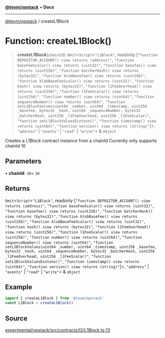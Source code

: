 [**@tevm/opstack**](../README.md) • **Docs**

***

[@tevm/opstack](../globals.md) / createL1Block

# Function: createL1Block()

> **createL1Block**(`chainId`): `Omit`\<`Script`\<`"L1Block"`, readonly [`"function DEPOSITOR_ACCOUNT() view returns (address)"`, `"function baseFeeScalar() view returns (uint32)"`, `"function basefee() view returns (uint256)"`, `"function batcherHash() view returns (bytes32)"`, `"function blobBaseFee() view returns (uint256)"`, `"function blobBaseFeeScalar() view returns (uint32)"`, `"function hash() view returns (bytes32)"`, `"function l1FeeOverhead() view returns (uint256)"`, `"function l1FeeScalar() view returns (uint256)"`, `"function number() view returns (uint64)"`, `"function sequenceNumber() view returns (uint64)"`, `"function setL1BlockValues(uint64 _number, uint64 _timestamp, uint256 _basefee, bytes32 _hash, uint64 _sequenceNumber, bytes32 _batcherHash, uint256 _l1FeeOverhead, uint256 _l1FeeScalar)"`, `"function setL1BlockValuesEcotone()"`, `"function timestamp() view returns (uint64)"`, `"function version() view returns (string)"`]\>, `"address"` \| `"events"` \| `"read"` \| `"write"`\> & `object`

Creates a L1Block contract instance from a chainId
Currently only supports chainId 10

## Parameters

• **chainId**: `10`= `10`

## Returns

`Omit`\<`Script`\<`"L1Block"`, readonly [`"function DEPOSITOR_ACCOUNT() view returns (address)"`, `"function baseFeeScalar() view returns (uint32)"`, `"function basefee() view returns (uint256)"`, `"function batcherHash() view returns (bytes32)"`, `"function blobBaseFee() view returns (uint256)"`, `"function blobBaseFeeScalar() view returns (uint32)"`, `"function hash() view returns (bytes32)"`, `"function l1FeeOverhead() view returns (uint256)"`, `"function l1FeeScalar() view returns (uint256)"`, `"function number() view returns (uint64)"`, `"function sequenceNumber() view returns (uint64)"`, `"function setL1BlockValues(uint64 _number, uint64 _timestamp, uint256 _basefee, bytes32 _hash, uint64 _sequenceNumber, bytes32 _batcherHash, uint256 _l1FeeOverhead, uint256 _l1FeeScalar)"`, `"function setL1BlockValuesEcotone()"`, `"function timestamp() view returns (uint64)"`, `"function version() view returns (string)"`]\>, `"address"` \| `"events"` \| `"read"` \| `"write"`\> & `object`

## Example

```ts
import { createL1Block } from '@tevm/opstack'
const L1Block = createL1Block()
```

## Source

[experimental/opstack/src/contracts/l2/L1Block.ts:13](https://github.com/evmts/tevm-monorepo/blob/main/experimental/opstack/src/contracts/l2/L1Block.ts#L13)
